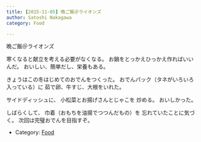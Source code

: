 ```yaml
---
title: [2015-11-05] 晩ご飯＠ライオンズ
author: Satoshi Nakagawa
category: Food

---
```


晩ご飯＠ライオンズ

 寒くなると献立を考える必要がなくなる。
お鍋をとっかえひっかえ作ればいいんだ。
おいしい、簡単だし、栄養もある。

 きょうはこの冬はじめてのおでんをつくった。
おでんパック（タネがいろいろ入っている）に
茹で卵、牛すじ、大根をいれた。

 サイドディッシュに、
小松菜とお揚げさんとじゃこを
炒める。
おいしかった。

<!--more-->

 しばらくして、
巾着（おもちを油揚でつつんだもの）を
忘れていたことに気づく。
次回は完璧おでんを目指すぞ。

- Category: [Food](https://merapano.github.io/categories.html#Food)

